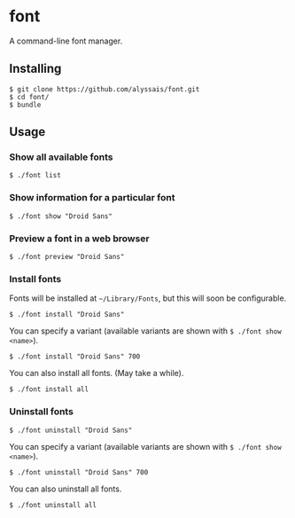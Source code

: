 font
====

A command-line font manager.

Installing
----------

```
$ git clone https://github.com/alyssais/font.git
$ cd font/
$ bundle
```

Usage
-----

### Show all available fonts

`$ ./font list`

### Show information for a particular font

`$ ./font show "Droid Sans"`

### Preview a font in a web browser

`$ ./font preview "Droid Sans"`

### Install fonts

Fonts will be installed at `~/Library/Fonts`, but this will soon be configurable.

`$ ./font install "Droid Sans"`

You can specify a variant (available variants are shown with `$ ./font show <name>`).

`$ ./font install "Droid Sans" 700`

You can also install all fonts. (May take a while).

`$ ./font install all`

### Uninstall fonts

`$ ./font uninstall "Droid Sans"`

You can specify a variant (available variants are shown with `$ ./font show <name>`).

`$ ./font uninstall "Droid Sans" 700`

You can also uninstall all fonts.

`$ ./font uninstall all`
